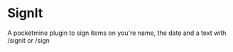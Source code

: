 # SignIt
A pocketmine plugin to sign items on you're name, the date and a text with /signit or /sign
